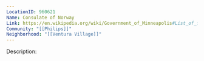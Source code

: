 ```yaml
---
LocationID: 960621
Name: Consulate of Norway
Link: https://en.wikipedia.org/wiki/Government_of_Minneapolis#List_of_foreign_consulates_in_Minneapolis
Community: "[[Philips]]"
Neighborhood: "[[Ventura Village]]"
---
```


Description: